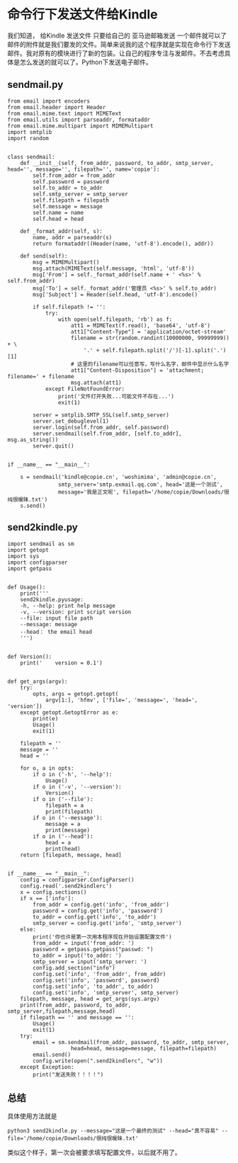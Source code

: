 # 命令行下发送文件给Kindle

我们知道， 给Kindle 发送文件 只要给自己的 亚马逊邮箱发送 一个邮件就可以了 邮件的附件就是我们要发的文件。简单来说我的这个程序就是实现在命令行下发送邮件。我对原有的模块进行了新的包装。让自己的程序专注与发邮件。不去考虑具体是怎么发送的就可以了。Python下发送电子邮件。

## sendmail.py

    from email import encoders
    from email.header import Header
    from email.mime.text import MIMEText
    from email.utils import parseaddr, formataddr
    from email.mime.multipart import MIMEMultipart
    import smtplib
    import random


    class sendmail:
        def __init__(self, from_addr, password, to_addr, smtp_server, head='', message='', filepath='', name='copie'):
            self.from_addr = from_addr
            self.password = password
            self.to_addr = to_addr
            self.smtp_server = smtp_server
            self.filepath = filepath
            self.message = message
            self.name = name
            self.head = head

        def _format_addr(self, s):
            name, addr = parseaddr(s)
            return formataddr((Header(name, 'utf-8').encode(), addr))

        def send(self):
            msg = MIMEMultipart()
            msg.attach(MIMEText(self.message, 'html', 'utf-8'))
            msg['From'] = self._format_addr(self.name + ' <%s>' % self.from_addr)
            msg['To'] = self._format_addr('管理员 <%s>' % self.to_addr)
            msg['Subject'] = Header(self.head, 'utf-8').encode()

            if self.filepath != '':
                try:
                    with open(self.filepath, 'rb') as f:
                        att1 = MIMEText(f.read(), 'base64', 'utf-8')
                        att1["Content-Type"] = 'application/octet-stream'
                        filename = str(random.randint(10000000, 99999999)) + \
                            '.' + self.filepath.split('/')[-1].split('.')[1]
                        # 这里的filename可以任意写，写什么名字，邮件中显示什么名字
                        att1["Content-Disposition"] = 'attachment; filename=' + filename
                        msg.attach(att1)
                except FileNotFoundError:
                    print('文件打开失败...可能文件不存在...')
                    exit(1)

            server = smtplib.SMTP_SSL(self.smtp_server)
            server.set_debuglevel(1)
            server.login(self.from_addr, self.password)
            server.sendmail(self.from_addr, [self.to_addr], msg.as_string())
            server.quit()


    if __name__ == "__main__":

        s = sendmail('kindle@copie.cn', 'woshimima', 'admin@copie.cn',
                    smtp_server='smtp.exmail.qq.com', head='这是一个测试',
                    message='我是正文呢', filepath='/home/copie/Downloads/很纯很暧昧.txt')
        s.send()

## send2kindle.py

    import sendmail as sm
    import getopt
    import sys
    import configparser
    import getpass


    def Usage():
        print('''
        send2kindle.pyusage:
        -h, --help: print help message
        -v, --version: print script version
        --file: input file path
        --message: message
        --head： the email head
        ''')


    def Version():
        print('    version = 0.1')


    def get_args(argv):
        try:
            opts, args = getopt.getopt(
                argv[1:], 'hfmv', ['file=', 'message=', 'head=', 'version'])
        except getopt.GetoptError as e:
            print(e)
            Usage()
            exit(1)

        filepath = ''
        message = ''
        head = ''

        for o, a in opts:
            if o in ('-h', '--help'):
                Usage()
            if o in ('-v', '--version'):
                Version()
            if o in ('--file'):
                filepath = a
                print(filepath)
            if o in ('--message'):
                message = a
                print(message)
            if o in ('--head'):
                head = a
                print(head)
        return [filepath, message, head]


    if __name__ == "__main__":
        config = configparser.ConfigParser()
        config.read('.send2kindlerc')
        x = config.sections()
        if x == ['info']:
            from_addr = config.get('info', 'from_addr')
            password = config.get('info', 'password')
            to_addr = config.get('info', 'to_addr')
            smtp_server = config.get('info', 'smtp_server')
        else:
            print('你也许是第一次用本程序现在开始设置配置文件')
            from_addr = input('from_addr: ')
            password = getpass.getpass("passwd: ")
            to_addr = input('to_addr: ')
            smtp_server = input('smtp_server: ')
            config.add_section("info")
            config.set('info', 'from_addr', from_addr)
            config.set('info', 'password', password)
            config.set('info', 'to_addr', to_addr)
            config.set('info', 'smtp_server', smtp_server)
        filepath, message, head = get_args(sys.argv)
        print(from_addr, password, to_addr, smtp_server,filepath,message,head)
        if filepath == '' and message == '':
            Usage()
            exit(1)
        try:
            email = sm.sendmail(from_addr, password, to_addr, smtp_server,
                        head=head, message=message, filepath=filepath)
            email.send()
            config.write(open(".send2kindlerc", "w"))
        except Exception:
            print("发送失败！！！！")

## 总结

具体使用方法就是

    python3 send2kindle.py --message="这是一个最终的测试" --head="真不容易" --file='/home/copie/Downloads/很纯很暧昧.txt'

类似这个样子，第一次会被要求填写配置文件，以后就不用了。